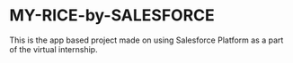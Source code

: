 # MY-RICE-by-SALESFORCE
This is the app based project made on using Salesforce Platform as a part of the virtual internship.
